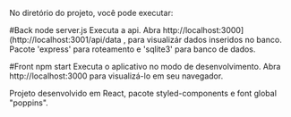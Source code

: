 No diretório do projeto, você pode executar:

#Back
node server.js
Executa a api.
Abra http://localhost:3000](http://localhost:3001/api/data , para visualizár dados inseridos no banco.
Pacote 'express' para roteamento e 'sqlite3' para banco de dados.

#Front
npm start
Executa o aplicativo no modo de desenvolvimento.
Abra http://localhost:3000 para visualizá-lo em seu navegador.

Projeto desenvolvido em React, pacote styled-components e font global "poppins".
